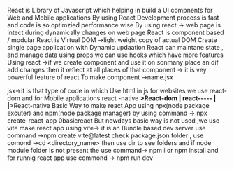 React is Library of Javascript which helping in build a UI compnents for Web and Mobile applications
By using React Development process is fast and code is so optimzied performance wise
By using react -> web page is intect during dynamically changes on web page
React is component based / modular
React is Virtual DOM ->light weight copy of actual DOM
Create single page application with Dynamic updaation 
React can maintane state , and manage data using props
we can use hooks which have more features
Using react ->if we create component and use it on sonmany place an dif add changes then it reflect at all places of that component -> it is vey powerful feature of react
To make component ->name.jsx


jsx->it is that type of code in which Use html in js
for websites we use react-dom and for Mobile applications react -native 
              ______>React-dom
             |
    react-----
             |
             |______>React-native
Basic Way to make react App using npx(node package excuter) and npm(node package manager) by using command -> npx create-react-app 0basicreact
But nowdays basic way is not used ,we use vite 
make react app using vite-> it is an Bundle based dev server
use command ->npm create vite@latest
check package.json folder ,
use comond ->cd <directory_name> then use dir to see folders and if node module folder is not present the use command-> npm i or npm install
and for runnig react app use commond -> npm run dev
